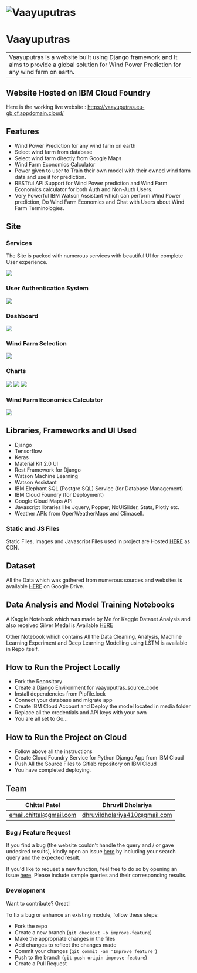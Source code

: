 # ![Vaayuputras](https://vaayuputras.imfast.io/vp_home.jpg)
# Vaayuputras
<table>
<tr>
<td>
  Vaayuputras is a website built using Django framework and It aims to provide a global solution for Wind Power Prediction for any wind farm on earth.
</td>
</tr>
</table>

## Website Hosted on IBM Cloud Foundry
Here is the working live website :  https://vaayuputras.eu-gb.cf.appdomain.cloud/

## Features

- Wind Power Prediction for any wind farm on earth
- Select wind farm from database
- Select wind farm directly from Google Maps
- Wind Farm Economics Calculator
- Power given to user to Train their own model with their owned wind farm data and use it for prediction.
- RESTful API Support for Wind Power prediction and Wind Farm Economics calculator for both Auth and Non-Auth Users.
- Very Powerful IBM Watson Assistant which can perform Wind Power prediction, Do Wind Farm Economics and Chat with Users about Wind Farm Terminologies.

## Site

### Services
The Site is packed with numerous services with beautiful UI for complete User experience.

![](https://vaayuputras.imfast.io/vp_feat.jpg)

### User Authentication System
![](https://vaayuputras.imfast.io/vp_auth.jpg)

### Dashboard
![](https://vaayuputras.imfast.io/vp_dash.jpg)

### Wind Farm Selection
![](https://vaayuputras.imfast.io/vp_swf.jpg)

### Charts
![](https://vaayuputras.imfast.io/vp_ch1.jpg)
![](https://vaayuputras.imfast.io/vp_ch2.jpg)
![](https://vaayuputras.imfast.io/vp_ch3.jpg)

### Wind Farm Economics Calculator
![](https://vaayuputras.imfast.io/vp_wfec.jpg)


## Libraries, Frameworks and UI Used

- Django
- Tensorflow
- Keras
- Material Kit 2.0 UI
- Rest Framework for Django
- Watson Machine Learning
- Watson Assistant
- IBM Elephant SQL (Postgre SQL) Service (for Database Management)
- IBM Cloud Foundry (for Deployment)
- Google Cloud Maps API
- Javascript libraries like Jquery, Popper, NoUISlider, Stats, Plotly etc.
- Weather APIs from OpenWeatherMaps and Climacell.

### Static and JS Files
Static Files, Images and Javascript Files used in project are Hosted [HERE](https://vaayuputras.imfast.io/) as CDN.

## Dataset
All the Data which was gathered from numerous sources and websites is available [HERE](https://drive.google.com/drive/folders/1AybyjROKdkmerQqCffyRwUzvy7KGVWWA?usp=sharing) on Google Drive.

## Data Analysis and Model Training Notebooks

A Kaggle Notebook which was made by Me for Kaggle Dataset Analysis and also received Silver Medal is Available [HERE](https://www.kaggle.com/chittalpatel/wind-turbine-power-analysis)

Other Notebook which contains All the Data Cleaning, Analysis, Machine Learning Experiment and Deep Learning Modelling using LSTM is available in Repo itself.

## How to Run the Project Locally

- Fork the Repository
- Create a Django Environment for vaayuputras_source_code
- Install dependencies from Pipfile.lock
- Connect your database and migrate app
- Create IBM Cloud Account and Deploy the model located in media folder
- Replace all the credentials and API keys with your own
- You are all set to Go...

## How to Run the Project on Cloud

- Follow above all the instructions
- Create Cloud Foundry Service for Python Django App from IBM Cloud
- Push All the Source Files to Gitlab repository on IBM Cloud
- You have completed deploying.

## Team

Chittal Patel | Dhruvil Dholariya
---|---
email.chittal@gmail.com | dhruvildholariya410@gmail.com


### Bug / Feature Request

If you find a bug (the website couldn't handle the query and / or gave undesired results), kindly open an issue [here](https://github.com/chittalpatel/vaayuputras/issues/new) by including your search query and the expected result.

If you'd like to request a new function, feel free to do so by opening an issue [here](https://github.com/chittalpatel/vaayuputras/issues/new). Please include sample queries and their corresponding results.


### Development
Want to contribute? Great!

To fix a bug or enhance an existing module, follow these steps:

- Fork the repo
- Create a new branch (`git checkout -b improve-feature`)
- Make the appropriate changes in the files
- Add changes to reflect the changes made
- Commit your changes (`git commit -am 'Improve feature'`)
- Push to the branch (`git push origin improve-feature`)
- Create a Pull Request 
